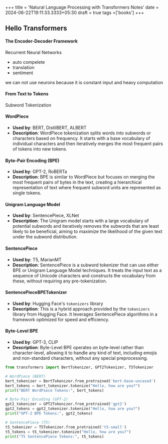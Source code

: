 +++
title = 'Natural Language Processing with Transformers  Notes'
date = 2024-06-22T19:11:33.3333+05:30
draft = true
tags =['books']
+++ 

## Hello Transformers

#### The Encoder-Decoder Framework












 Recurrent Neural Networks
 - auto compelete
 - translation
 - sentiment

we can not use neurons because it is constant input and heavy computation


#### From Text to Tokens

Subword Tokenization
 
#### WordPiece
- **Used by**: BERT, DistilBERT, ALBERT
- **Description**: WordPiece tokenization splits words into subwords or characters based on frequency. It starts with a base vocabulary of individual characters and then iteratively merges the most frequent pairs of tokens into new tokens.

#### Byte-Pair Encoding (BPE)
- **Used by**: GPT-2, RoBERTa
- **Description**: BPE is similar to WordPiece but focuses on merging the most frequent pairs of bytes in the text, creating a hierarchical representation of text where frequent subword units are represented as single tokens.

#### Unigram Language Model
- **Used by**: SentencePiece, XLNet
- **Description**: The Unigram model starts with a large vocabulary of potential subwords and iteratively removes the subwords that are least likely to be beneficial, aiming to maximize the likelihood of the given text under the subword distribution.

#### SentencePiece
- **Used by**: T5, MarianMT
- **Description**: SentencePiece is a subword tokenizer that can use either BPE or Unigram Language Model techniques. It treats the input text as a sequence of Unicode characters and constructs the vocabulary from these, without requiring any pre-tokenization.

#### SentencePieceBPETokenizer
- **Used by**: Hugging Face's `tokenizers` library
- **Description**: This is a hybrid approach provided by the `tokenizers` library from Hugging Face. It leverages SentencePiece algorithms in a framework optimized for speed and efficiency.
#### Byte-Level BPE
- **Used by**: GPT-3, CLIP
- **Description**: Byte-Level BPE operates on byte-level rather than character-level, allowing it to handle any kind of text, including emojis and non-standard characters, without any special preprocessing.

```python
from transformers import BertTokenizer, GPT2Tokenizer, T5Tokenizer

# WordPiece (BERT)
bert_tokenizer = BertTokenizer.from_pretrained('bert-base-uncased')
bert_tokens = bert_tokenizer.tokenize("Hello, how are you?")
print("BERT WordPiece Tokens:", bert_tokens)

# Byte-Pair Encoding (GPT-2)
gpt2_tokenizer = GPT2Tokenizer.from_pretrained('gpt2')
gpt2_tokens = gpt2_tokenizer.tokenize("Hello, how are you?")
print("GPT-2 BPE Tokens:", gpt2_tokens)

# SentencePiece (T5)
t5_tokenizer = T5Tokenizer.from_pretrained('t5-small')
t5_tokens = t5_tokenizer.tokenize("Hello, how are you?")
print("T5 SentencePiece Tokens:", t5_tokens)

```